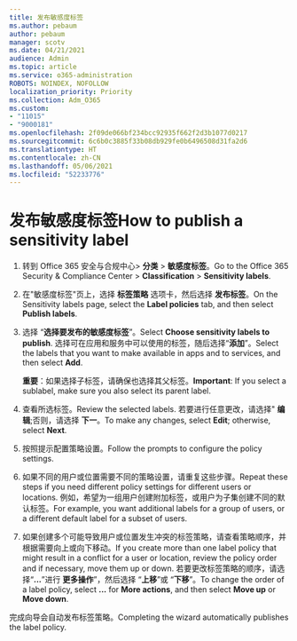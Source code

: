 ```yaml
---
title: 发布敏感度标签
ms.author: pebaum
author: pebaum
manager: scotv
ms.date: 04/21/2021
audience: Admin
ms.topic: article
ms.service: o365-administration
ROBOTS: NOINDEX, NOFOLLOW
localization_priority: Priority
ms.collection: Adm_O365
ms.custom:
- "11015"
- "9000181"
ms.openlocfilehash: 2f09de066bf234bcc92935f662f2d3b1077d0217
ms.sourcegitcommit: 6c6b0c3885f33b08db929fe0b6496508d31fa2d6
ms.translationtype: HT
ms.contentlocale: zh-CN
ms.lasthandoff: 05/06/2021
ms.locfileid: "52233776"
---
```

# <a name="how-to-publish-a-sensitivity-label"></a><span data-ttu-id="7c722-102">发布敏感度标签</span><span class="sxs-lookup"><span data-stu-id="7c722-102">How to publish a sensitivity label</span></span>

1. <span data-ttu-id="7c722-103">转到 Office 365 安全与合规中心> **分类** > **敏感度标签**。</span><span class="sxs-lookup"><span data-stu-id="7c722-103">Go to the Office 365 Security & Compliance Center > **Classification** > **Sensitivity labels**.</span></span>

1. <span data-ttu-id="7c722-104">在"敏感度标签"页上，选择 **标签策略** 选项卡，然后选择 **发布标签**。</span><span class="sxs-lookup"><span data-stu-id="7c722-104">On the Sensitivity labels page, select the **Label policies** tab, and then select **Publish labels**.</span></span>

1. <span data-ttu-id="7c722-105">选择 “**选择要发布的敏感度标签**”。</span><span class="sxs-lookup"><span data-stu-id="7c722-105">Select **Choose sensitivity labels to publish**.</span></span> <span data-ttu-id="7c722-106">选择可在应用和服务中可以使用的标签，随后选择“**添加**”。</span><span class="sxs-lookup"><span data-stu-id="7c722-106">Select the labels that you want to make available in apps and to services, and then select **Add**.</span></span>

    <span data-ttu-id="7c722-107">**重要**：如果选择子标签，请确保也选择其父标签。</span><span class="sxs-lookup"><span data-stu-id="7c722-107">**Important**: If you select a sublabel, make sure you also select its parent label.</span></span>

1. <span data-ttu-id="7c722-108">查看所选标签。</span><span class="sxs-lookup"><span data-stu-id="7c722-108">Review the selected labels.</span></span> <span data-ttu-id="7c722-109">若要进行任意更改，请选择" **编辑**;否则，请选择 **下一**。</span><span class="sxs-lookup"><span data-stu-id="7c722-109">To make any changes, select **Edit**; otherwise, select **Next**.</span></span>

1. <span data-ttu-id="7c722-110">按照提示配置策略设置。</span><span class="sxs-lookup"><span data-stu-id="7c722-110">Follow the prompts to configure the policy settings.</span></span>

1. <span data-ttu-id="7c722-111">如果不同的用户或位置需要不同的策略设置，请重复这些步骤。</span><span class="sxs-lookup"><span data-stu-id="7c722-111">Repeat these steps if you need different policy settings for different users or locations.</span></span> <span data-ttu-id="7c722-112">例如，希望为一组用户创建附加标签，或用户为子集创建不同的默认标签。</span><span class="sxs-lookup"><span data-stu-id="7c722-112">For example, you want additional labels for a group of users, or a different default label for a subset of users.</span></span>

1. <span data-ttu-id="7c722-113">如果创建多个可能导致用户或位置发生冲突的标签策略，请查看策略顺序，并根据需要向上或向下移动。</span><span class="sxs-lookup"><span data-stu-id="7c722-113">If you create more than one label policy that might result in a conflict for a user or location, review the policy order and if necessary, move them up or down.</span></span> <span data-ttu-id="7c722-114">若要更改标签策略的顺序，请选择“**...**”进行 **更多操作**”，然后选择 “**上移**”或 “**下移**”。</span><span class="sxs-lookup"><span data-stu-id="7c722-114">To change the order of a label policy, select **...** for **More actions**, and then select **Move up** or **Move down**.</span></span>

<span data-ttu-id="7c722-115">完成向导会自动发布标签策略。</span><span class="sxs-lookup"><span data-stu-id="7c722-115">Completing the wizard automatically publishes the label policy.</span></span>